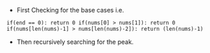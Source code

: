 - First Checking for the base cases i.e.

` if(end == 0):
            return 0
        if(nums[0] > nums[1]):
            return 0
        if(nums[len(nums)-1] > nums[len(nums)-2]):
            return (len(nums)-1) `

- Then recursively searching for the peak.